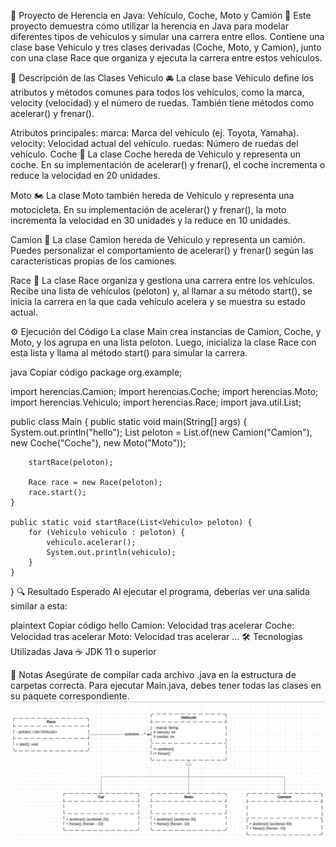 🚗 Proyecto de Herencia en Java: Vehículo, Coche, Moto y Camión 🚛
Este proyecto demuestra cómo utilizar la herencia en Java para modelar diferentes tipos de vehículos y simular una carrera entre ellos. Contiene una clase base Vehiculo y tres clases derivadas (Coche, Moto, y Camion), junto con una clase Race que organiza y ejecuta la carrera entre estos vehículos.

📜 Descripción de las Clases
Vehiculo 🚘
La clase base Vehiculo define los atributos y métodos comunes para todos los vehículos, como la marca, velocity (velocidad) y el número de ruedas. También tiene métodos como acelerar() y frenar().

Atributos principales:
marca: Marca del vehículo (ej. Toyota, Yamaha).
velocity: Velocidad actual del vehículo.
ruedas: Número de ruedas del vehículo.
Coche 🚗
La clase Coche hereda de Vehiculo y representa un coche. En su implementación de acelerar() y frenar(), el coche incrementa o reduce la velocidad en 20 unidades.

Moto 🏍️
La clase Moto también hereda de Vehiculo y representa una motocicleta. En su implementación de acelerar() y frenar(), la moto incrementa la velocidad en 30 unidades y la reduce en 10 unidades.

Camion 🚛
La clase Camion hereda de Vehiculo y representa un camión. Puedes personalizar el comportamiento de acelerar() y frenar() según las características propias de los camiones.

Race 🏁
La clase Race organiza y gestiona una carrera entre los vehículos. Recibe una lista de vehículos (peloton) y, al llamar a su método start(), se inicia la carrera en la que cada vehículo acelera y se muestra su estado actual.

⚙️ Ejecución del Código
La clase Main crea instancias de Camion, Coche, y Moto, y los agrupa en una lista peloton. Luego, inicializa la clase Race con esta lista y llama al método start() para simular la carrera.

java
Copiar código
package org.example;

import herencias.Camion;
import herencias.Coche;
import herencias.Moto;
import herencias.Vehiculo;
import herencias.Race;
import java.util.List;

public class Main {
public static void main(String[] args) {
System.out.println("hello");
List<Vehiculo> peloton = List.of(new Camion("Camion"), new Coche("Coche"), new Moto("Moto"));

        startRace(peloton);

        Race race = new Race(peloton);
        race.start();
    }

    public static void startRace(List<Vehiculo> peloton) {
        for (Vehiculo vehiculo : peloton) {
            vehiculo.acelerar();
            System.out.println(vehiculo);
        }
    }
}
🔍 Resultado Esperado
Al ejecutar el programa, deberías ver una salida similar a esta:

plaintext
Copiar código
hello
Camion: Velocidad tras acelerar
Coche: Velocidad tras acelerar
Moto: Velocidad tras acelerar
...
🛠️ Tecnologías Utilizadas
Java ☕
JDK 11 o superior

📝 Notas
Asegúrate de compilar cada archivo .java en la estructura de carpetas correcta. Para ejecutar Main.java, debes tener todas las clases en su paquete correspondiente.
![img.png](src/main/java/img.png)